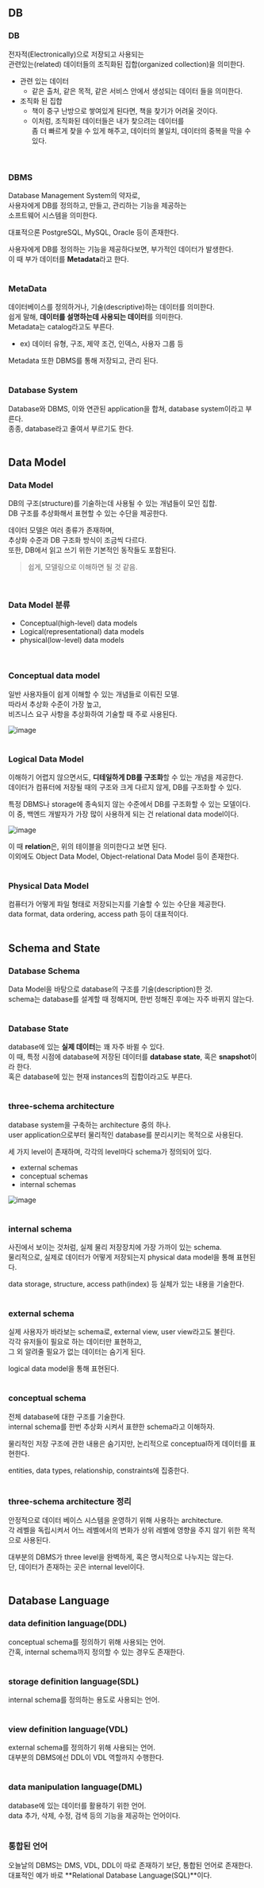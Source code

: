 ## DB
### DB
전자적(Electronically)으로 저장되고 사용되는 \
관련있는(related) 데이터들의 조직화된 집합(organized collection)을 의미한다.

* 관련 있는 데이터
    * 같은 출처, 같은 목적, 같은 서비스 안에서 생성되는 데이터 들을 의미한다.
* 조직화 된 집합
    * 책이 중구 난방으로 쌓여있게 된다면, 책을 찾기가 어려울 것이다.
    * 이처럼, 조직화된 데이터들은 내가 찾으려는 데이터를 \
    좀 더 빠르게 찾을 수 있게 해주고, 데이터의 불일치, 데이터의 중복을 막을 수 있다.
<br/>

### DBMS
Database Management System의 약자로,\
사용자에게 DB를 정의하고, 만들고, 관리하는 기능을 제공하는 \
소프트웨어 시스템을 의미한다.

대표적으론 PostgreSQL, MySQL, Oracle 등이 존재한다.

사용자에게 DB를 정의하는 기능을 제공하다보면, 부가적인 데이터가 발생한다.\
이 때 부가 데이터를 **Metadata**라고 한다.
<br/>
<br/>

### MetaData
데이터베이스를 정의하거나, 기술(descriptive)하는 데이터를 의미한다.\
쉽게 말해, **데이터를 설명하는데 사용되는 데이터**를 의미한다. \
Metadata는 catalog라고도 부른다.

* ex) 데이터 유형, 구조, 제약 조건, 인덱스, 사용자 그룹 등

Metadata 또한 DBMS를 통해 저장되고, 관리 된다.
<br/>
<br/>

### Database System
Database와 DBMS, 이와 연관된 application을 합쳐, database system이라고 부른다.\
종종, database라고 줄여서 부르기도 한다.
<br/>
<br/>

## Data Model
### Data Model
DB의 구조(structure)를 기술하는데 사용될 수 있는 개념들이 모인 집합.\
DB 구조를 추상화해서 표현할 수 있는 수단을 제공한다.

데이터 모델은 여러 종류가 존재하며, \
추상화 수준과 DB 구조화 방식이 조금씩 다르다. \
또한, DB에서 읽고 쓰기 위한 기본적인 동작들도 포함된다.

> 쉽게, 모델링으로 이해하면 될 것 같음.
<br/>

### Data Model 분류
* Conceptual(high-level) data models
* Logical(representational) data models
* physical(low-level) data models
<br/>

### Conceptual data model
일반 사용자들이 쉽게 이해할 수 있는 개념들로 이뤄진 모델.\
따라서 추상화 수준이 가장 높고, \
비즈니스 요구 사항을 추상화하여 기술할 때 주로 사용된다.

![image](https://github.com/jub3907/Spring-study/assets/58246682/28570b31-9222-4abc-96a2-52c827da26a5)
<br/>
<br/>

### Logical Data Model
이해하기 어렵지 않으면서도, **디테일하게 DB를 구조화**할 수 있는 개념을 제공한다.\
데이터가 컴퓨터에 저장될 때의 구조와 크게 다르지 않게, DB를 구조화할 수 있다.

특정 DBMS나 storage에 종속되지 않는 수준에서 DB를 구조화할 수 있는 모델이다.\
이 중, 백엔드 개발자가 가장 많이 사용하게 되는 건 relational data model이다.

![image](https://github.com/jub3907/Spring-study/assets/58246682/25ea97e0-cd03-4625-a8a4-76b9a70eac4e)

이 때 **relation**은, 위의 테이블을 의미한다고 보면 된다.\
이외에도 Object Data Model, Object-relational Data Model 등이 존재한다.
<br/>
<br/>

### Physical Data Model
컴퓨터가 어떻게 파일 형태로 저장되는지를 기술할 수 있는 수단을 제공한다.\
data format, data ordering, access path 등이 대표적이다.
<br/>
<br/>

## Schema and State
### Database Schema
Data Model을 바탕으로 database의 구조를 기술(description)한 것.\
schema는 database를 설계할 때 정해지며, 한번 정해진 후에는 자주 바뀌지 않는다.
<br/>
<br/>

### Database State
database에 있는 **실제 데이터**는 꽤 자주 바뀔 수 있다.\
이 때, 특정 시점에 database에 저장된 데이터를 **database state**, 혹은 **snapshot**이라 한다.\
혹은 database에 있는 현재 instances의 집합이라고도 부른다.
<br/>
<br/>

### three-schema architecture
database system을 구축하는 architecture 중의 하나.\
user application으로부터 물리적인 database를 분리시키는 목적으로 사용된다.

세 가지 level이 존재하며, 각각의 level마다 schema가 정의되어 있다.
* external schemas
* conceptual schemas
* internal schemas

![image](https://github.com/jub3907/Spring-study/assets/58246682/6f8bf585-c4ef-4533-b66b-7a9638cfb052)
<br/>
<br/>

### internal schema
사진에서 보이는 것처럼, 실제 물리 저장장치에 가장 가까이 있는 schema.\
물리적으로, 실제로 데이터가 어떻게 저장되는지 physical data model을 통해 표현된다.

data storage, structure, access path(index) 등 실체가 있는 내용을 기술한다.
<br/>
<br/>

### external schema
실제 사용자가 바라보는 schema로, external view, user view라고도 불린다.\
각각 유저들이 필요로 하는 데이터만 표현하고,\
그 외 알려줄 필요가 없는 데이터는 숨기게 된다.

logical data model을 통해 표현된다.
<br/>
<br/>

### conceptual schema
전체 database에 대한 구조를 기술한다. \
internal schema를 한번 추상화 시켜서 표햔한 schema라고 이해하자.

물리적인 저장 구조에 관한 내용은 숨기지만, 논리적으로 conceptual하게 데이터를 표현한다.

entities, data types, relationship, constraints에 집중한다.
<br/>
<br/>

### three-schema architecture 정리
안정적으로 데이터 베이스 시스템을 운영하기 위해 사용하는 architecture.\
각 레벨을 독립시켜서 어느 레벨에서의 변화가 상위 레벨에 영향을 주지 않기 위한 목적으로 사용된다.

대부분의 DBMS가 three level을 완벽하게, 혹은 명시적으로 나누지는 않는다.\
단, 데이터가 존재하는 곳은 internal level이다.
<br/>
<br/>

## Database Language
### data definition language(DDL)
conceptual schema를 정의하기 위해 사용되는 언어.\
간혹, internal schema까지 정의할 수 있는 경우도 존재한다.
<br/>
<br/>

### storage definition language(SDL)
internal schema를 정의하는 용도로 사용되는 언어.
<br/>
<br/>

### view definition language(VDL)
external schema를 정의하기 위해 사용되는 언어.\
대부분의 DBMS에선 DDL이 VDL 역할까지 수행한다.
<br/>
<br/>

### data manipulation language(DML)
database에 있는 데이터를 활용하기 위한 언어.\
data 추가, 삭제, 수정, 검색 등의 기능을 제공하는 언어이다.
<br/>
<br/>

### 통합된 언어
오늘날의 DBMS는 DMS, VDL, DDL이 따로 존재하기 보단, 통합된 언어로 존재한다.\
대표적인 예가 바로 **Relational Database Language(SQL)**이다.
<br/>
<br/>
